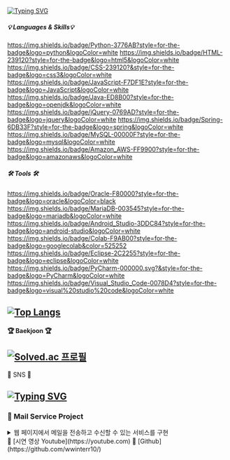 [![Typing SVG](https://readme-typing-svg.demolab.com?font=Fira+Code&size=24&pause=1000&color=9135FFEB&width=435&lines=%F0%9F%93%9ATech+Stack%F0%9F%93%9A)](https://git.io/typing-svg)
##### 💡 Languages & Skills💡
https://img.shields.io/badge/Python-3776AB?style=for-the-badge&logo=python&logoColor=white
https://img.shields.io/badge/HTML-239120?style=for-the-badge&logo=html5&logoColor=white
https://img.shields.io/badge/CSS-239120?&style=for-the-badge&logo=css3&logoColor=white
https://img.shields.io/badge/JavaScript-F7DF1E?style=for-the-badge&logo=JavaScript&logoColor=white
https://img.shields.io/badge/Java-ED8B00?style=for-the-badge&logo=openjdk&logoColor=white
https://img.shields.io/badge/jQuery-0769AD?style=for-the-badge&logo=jquery&logoColor=white
https://img.shields.io/badge/Spring-6DB33F?style=for-the-badge&logo=spring&logoColor=white
https://img.shields.io/badge/MySQL-00000F?style=for-the-badge&logo=mysql&logoColor=white
https://img.shields.io/badge/Amazon_AWS-FF9900?style=for-the-badge&logo=amazonaws&logoColor=white


##### 🛠 Tools 🛠
https://img.shields.io/badge/Oracle-F80000?style=for-the-badge&logo=oracle&logoColor=black
https://img.shields.io/badge/MariaDB-003545?style=for-the-badge&logo=mariadb&logoColor=white
https://img.shields.io/badge/Android_Studio-3DDC84?style=for-the-badge&logo=android-studio&logoColor=white
https://img.shields.io/badge/Colab-F9AB00?style=for-the-badge&logo=googlecolab&color=525252
https://img.shields.io/badge/Eclipse-2C2255?style=for-the-badge&logo=eclipse&logoColor=white
https://img.shields.io/badge/PyCharm-000000.svg?&style=for-the-badge&logo=PyCharm&logoColor=white
https://img.shields.io/badge/Visual_Studio_Code-0078D4?style=for-the-badge&logo=visual%20studio%20code&logoColor=white

[![Top Langs](https://github-readme-stats.vercel.app/api/top-langs/?username=wwinterr10)](https://github.com/anuraghazra/github-readme-stats)
---
#### 🏆 Baekjoon 🏆
[![Solved.ac
프로필](http://mazassumnida.wtf/api/v2/generate_badge?boj=wwinterr10)](https://solved.ac/wwinterr10)
---
📳 SNS 📳

[![Typing SVG](https://readme-typing-svg.demolab.com?font=Fira+Code&pause=1000&color=9135FFEB&width=435&lines=%F0%9F%8E%A8Portfolio%F0%9F%8E%A8)](https://git.io/typing-svg)
---
### 📧 Mail Service Project
<details>
  <summary>
    웹 페이지에서 메일을 전송하고 수신할 수 있는 서비스를 구현
  </summary>
      - 프로젝트 기간 : 2024년
      - 프로젝트 인원 : 개인
      - 사용 언어 및 개발 환경 : 
      - 세부 기능 : 
</details>
🎥 [시연 영상 Youtube](https://youtube.com) 
📝 [Github](https://github.com/wwinterr10/) 
